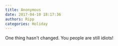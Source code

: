 ```yaml
---
title: Anonymous
date: 2017-04-10 18:17:36
authors: Ripp
categories: Holiday
---
```


 One thing hasn't changed. You people are still idiots!